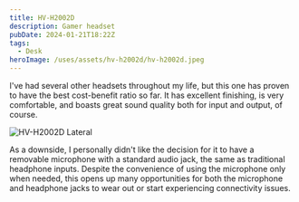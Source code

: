 ```yaml
---
title: HV-H2002D
description: Gamer headset
pubDate: 2024-01-21T18:22Z
tags:
  - Desk
heroImage: /uses/assets/hv-h2002d/hv-h2002d.jpeg
---
```

I've had several other headsets throughout my life, but this one has proven to have the best cost-benefit ratio so far. It has excellent finishing, is very comfortable, and boasts great sound quality both for input and output, of course.

![HV-H2002D Lateral](/uses/assets/hv-h2002d/hv-h2002d-lateral.jpeg)

As a downside, I personally didn't like the decision for it to have a removable microphone with a standard audio jack, the same as traditional headphone inputs. Despite the convenience of using the microphone only when needed, this opens up many opportunities for both the microphone and headphone jacks to wear out or start experiencing connectivity issues.